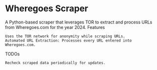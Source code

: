 # Wheregoes Scraper

A Python-based scraper that leverages TOR to extract and process URLs from Wheregoes.com for the year 2024.
Features

    Uses the TOR network for anonymity while scraping URLs.
    Automated URL Extraction: Processes every URL entered into Wheregoes.com.


TODOs

    Recheck scraped data periodically for updates.
    
